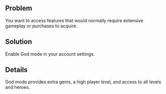 ## Problem

You want to access features that would normally require extensive gameplay or purchases to acquire.

## Solution

Enable God mode in your account settings.

## Details

God mode provides extra gems, a high player level, and access to all levels and heroes.